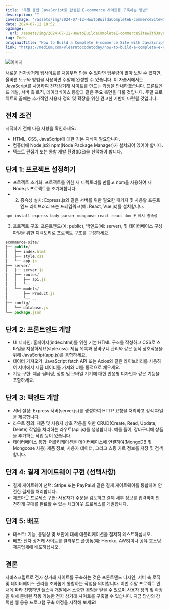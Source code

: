 ```yaml
---
title: "주말 동안 JavaScript로 완성된 E-commerce 사이트를 구축하는 방법"
description: ""
coverImage: "/assets/img/2024-07-12-HowtoBuildaCompleteE-commerceSitewithJavaScriptinaWeekend_0.png"
date: 2024-07-12 18:52
ogImage:
  url: /assets/img/2024-07-12-HowtoBuildaCompleteE-commerceSitewithJavaScriptinaWeekend_0.png
tag: Tech
originalTitle: "How to Build a Complete E-commerce Site with JavaScript in a Weekend!"
link: "https://medium.com/@learntocodetoday/how-to-build-a-complete-e-commerce-site-with-javascript-in-a-weekend-98849393d486"
---
```


![이미지](/assets/img/2024-07-12-HowtoBuildaCompleteE-commerceSitewithJavaScriptinaWeekend_0.png)

새로운 전자상거래 웹사이트를 처음부터 만들 수 있다면 업무량이 많아 보일 수 있지만, 올바른 도구와 방법을 사용하면 주말에 완성할 수 있습니다. 이 자습서에서는 JavaScript를 사용하여 전자상거래 사이트를 만드는 과정을 안내하겠습니다. 프론트엔드 개발, 서버 측 로직, 데이터베이스 통합과 같은 주요 측면을 다룰 것입니다. 주말 프로젝트의 끝에는 추가적인 사용자 정의 및 확장을 위한 견고한 기반이 마련될 것입니다.

## 전제 조건

시작하기 전에 다음 사항을 확인하세요:

<div class="content-ad"></div>

- HTML, CSS, JavaScript에 대한 기본 지식이 필요합니다.
- 컴퓨터에 Node.js와 npm(Node Package Manager)가 설치되어 있어야 합니다.
- 텍스트 편집기 또는 통합 개발 환경(IDE)을 선택해야 합니다.

## 단계 1: 프로젝트 설정하기

- 프로젝트 초기화: 프로젝트를 위한 새 디렉토리를 만들고 npm을 사용하여 새 Node.js 프로젝트를 초기화합니다.
- 2. 종속성 설치: Express.js와 같은 서버를 위한 필요한 패키지 및 사용할 프론트엔드 라이브러리 또는 프레임워크(예: React, Vue.js)를 설치합니다.

```js
npm install express body-parser mongoose react react-dom # 예시 종속성
```

<div class="content-ad"></div>

3. 프로젝트 구조: 프론트엔드(예: public), 백엔드(예: server), 및 데이터베이스 구성 파일을 위한 디렉토리로 프로젝트 구조를 구성하세요.

```js
ecommerce-site/
├── public/
│   ├── index.html
│   ├── style.css
│   └── app.js
├── server/
│   ├── server.js
│   ├── routes/
│   │   ├── api.js
│   │   └── ...
│   └── models/
│       ├── Product.js
│       └── ...
├── config/
│   └── database.js
└── package.json
```

## 단계 2: 프론트엔드 개발

- UI 디자인: 홈페이지(index.html)를 위한 기본 HTML 구조를 작성하고 CSS로 스타일을 지정하세요(style.css). 제품 목록과 장바구니 관리와 같은 동적 상호작용을 위해 JavaScript(app.js)를 통합하세요.
- 데이터 가져오기: JavaScript fetch API 또는 Axios와 같은 라이브러리를 사용하여 서버에서 제품 데이터를 가져와 UI를 동적으로 채우세요.
- 기능 구현: 제품 필터링, 정렬 및 모바일 기기에 대한 반응형 디자인과 같은 기능을 포함하세요.

<div class="content-ad"></div>

## 단계 3: 백엔드 개발

- 서버 설정: Express 서버(server.js)를 생성하여 HTTP 요청을 처리하고 정적 파일을 제공합니다.
- 라우트 정의: 제품 및 사용자 상호 작용을 위한 CRUD(Create, Read, Update, Delete) 작업을 처리하는 라우트(api.js)를 생성합니다. 예를 들어, 장바구니에 상품을 추가하는 작업 등이 있습니다.
- 데이터베이스 통합: 어플리케이션을 데이터베이스에 연결하여(MongoDB 및 Mongoose 사용) 제품 정보, 사용자 데이터, 그리고 쇼핑 카트 정보를 저장 및 검색합니다.

## 단계 4: 결제 게이트웨이 구현 (선택사항)

- 결제 게이트웨이 선택: Stripe 또는 PayPal과 같은 결제 게이트웨이를 통합하여 안전한 결제를 처리합니다.
- 체크아웃 프로세스 구현: 사용자가 주문을 검토하고 결제 세부 정보를 입력하며 안전하게 구매를 완료할 수 있는 체크아웃 프로세스를 개발합니다.

<div class="content-ad"></div>

## 단계 5: 배포

- 테스트: 기능, 응답성 및 보안에 대해 애플리케이션을 철저히 테스트하십시오.
- 배포: 전자 상거래 사이트를 클라우드 플랫폼(예: Heroku, AWS)이나 공유 호스팅 제공업체에 배포하십시오.

## 결론

자바스크립트로 전자 상거래 사이트를 구축하는 것은 프론트엔드 디자인, 서버 측 로직 및 데이터베이스 관리를 조화롭게 통합하는 작업을 의미합니다. 이번 주말 프로젝트 안내에 따라 진행하면 풀스택 개발에서 소중한 경험을 얻을 수 있으며 사용자 정의 및 확장을 위해 준비된 작동 가능한 전자 상거래 사이트를 구축할 수 있습니다. 지금 당신의 강력한 웹 응용 프로그램 구축 여정을 시작해 보세요!

